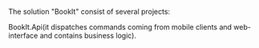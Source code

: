 The solution "BookIt" consist of several projects:

BookIt.Api(it dispatches commands coming from mobile clients and web-interface and contains business logic).